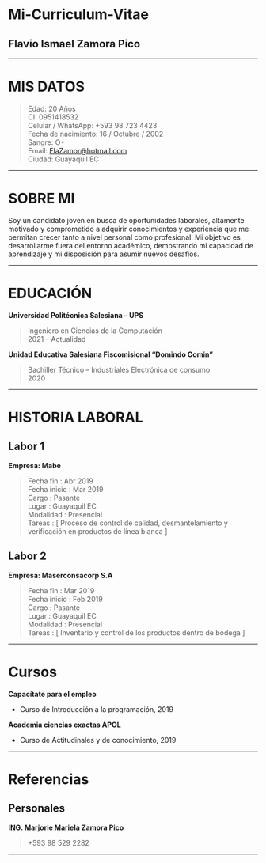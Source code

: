 # Mi-Curriculum-Vitae
## Flavio Ismael Zamora Pico
***

# MIS DATOS

> Edad: 20 Años  <br/>
> CI: 0951418532  <br/>
> Celular / WhatsApp: +593 98 723 4423  <br/>
> Fecha de nacimiento:  16 / Octubre / 2002  <br/>
> Sangre: O+  <br/>
> Email:  FlaZamor@hotmail.com  <br/>
> Ciudad: Guayaquil EC

***
# SOBRE MI

Soy un candidato joven en busca de oportunidades laborales, altamente motivado y comprometido a adquirir conocimientos y experiencia que me permitan crecer tanto a nivel personal como profesional. Mi objetivo es desarrollarme fuera del entorno académico, demostrando mi capacidad de aprendizaje y mi disposición para asumir nuevos desafíos.

***

# EDUCACIÓN

**Universidad Politécnica Salesiana – UPS**
> Ingeniero en Ciencias de la Computación  <br/>
>  2021 – Actualidad

**Unidad Educativa Salesiana Fiscomisional “Domindo Comin”**
>  Bachiller Técnico – Industriales Electrónica de consumo  <br/>
>  2020


***


# HISTORIA LABORAL

## Labor 1

**Empresa: Mabe**
> Fecha fin :  Abr 2019  <br/>
> Fecha inicio :  Mar 2019  <br/>
> Cargo : Pasante  <br/>
> Lugar : Guayaquil EC  <br/>
> Modalidad : Presencial  <br/>
> Tareas : [ Proceso de control de calidad, desmantelamiento y verificación en productos de línea blanca ]

## Labor 2

**Empresa: Maserconsacorp S.A**
> Fecha fin :  Mar 2019  <br/>
> Fecha inicio :  Feb 2019  <br/>
> Cargo : Pasante  <br/>
> Lugar : Guayaquil EC  <br/>
> Modalidad : Presencial  <br/>
> Tareas : [ Inventario y control de los productos dentro de bodega ]

***

# Cursos

**Capacítate para el empleo**
* Curso de Introducción a la programación, 2019

**Academia ciencias exactas APOL**
* Curso de Actitudinales y de conocimiento, 2019

***

# Referencias
## Personales
**ING. Marjorie Mariela Zamora Pico**
> +593 98 529 2282

***
